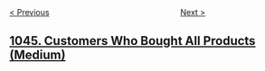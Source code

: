 <!--|This file generated by command(leetcode description); DO NOT EDIT.    |-->
<!--+----------------------------------------------------------------------+-->
<!--|@author    openset <openset.wang@gmail.com>                           |-->
<!--|@link      https://github.com/openset                                 |-->
<!--|@home      https://github.com/tonymontaro/leetcode-hints                        |-->
<!--+----------------------------------------------------------------------+-->

[< Previous](https://github.com/tonymontaro/leetcode-hints/tree/master/problems/longest-duplicate-substring "Longest Duplicate Substring")
　　　　　　　　　　　　　　　　
[Next >](https://github.com/tonymontaro/leetcode-hints/tree/master/problems/last-stone-weight "Last Stone Weight")

## [1045. Customers Who Bought All Products (Medium)](https://leetcode.com/problems/customers-who-bought-all-products "买下所有产品的客户")


